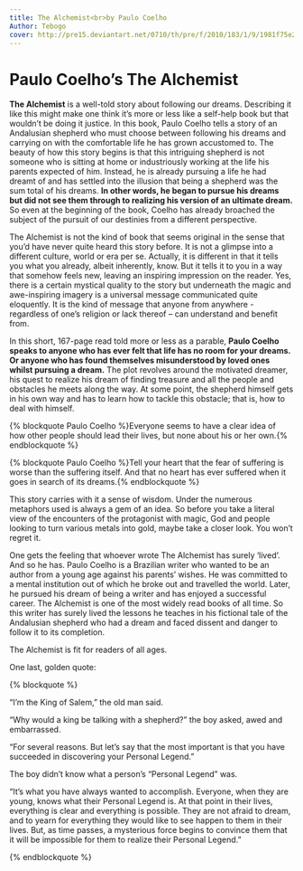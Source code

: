 ```yaml
---
title: The Alchemist<br>by Paulo Coelho
Author: Tebogo
cover: http://pre15.deviantart.net/0710/th/pre/f/2010/183/1/9/1981f75e281f4e79fbe3f4a335bb4c88.jpg
---
```


Paulo Coelho’s The Alchemist
=============================

**The Alchemist** is a well-told story about following our dreams. Describing it like this might make one think it’s more or less like a self-help book but that wouldn’t be doing it justice. In this book, Paulo Coelho tells a story of an Andalusian shepherd who must choose between following his dreams and carrying on with the comfortable life he has grown accustomed to. The beauty of how this story begins is that this intriguing shepherd is not someone who is sitting at home or industriously working at the life his parents expected of him. Instead, he is already pursuing a life he had dreamt of and has settled into the illusion that being a shepherd was the sum total of his dreams. **In other words, he began to pursue his dreams but did not see them through to realizing his version of an ultimate dream.** So even at the beginning of the book, Coelho has already broached the subject of the pursuit of our destinies from a different perspective.

The Alchemist is not the kind of book that seems original in the sense that you’d have never quite heard this story before. It is not a glimpse into a different culture, world or era per se. Actually, it is different in that it tells you what you already, albeit inherently, know. But it tells it to you in a way that somehow feels new, leaving an inspiring impression on the reader. Yes, there is a certain mystical quality to the story but underneath the magic and awe-inspiring imagery is a universal message communicated quite eloquently. It is the kind of message that anyone from anywhere - regardless of one’s religion or lack thereof – can understand and benefit from. 

In this short, 167-page read told more or less as a parable, **Paulo Coelho speaks to anyone who has ever felt that life has no room for your dreams. Or anyone who has found themselves misunderstood by loved ones whilst pursuing a dream.** The plot revolves around the motivated dreamer, his quest to realize his dream of finding treasure and all the people and obstacles he meets along the way. At some point, the shepherd himself gets in his own way and has to learn how to tackle this obstacle; that is, how to deal with himself.

{% blockquote Paulo Coelho %}Everyone seems to have a clear idea of how other people should lead their lives, but none about his or her own.{% endblockquote %}

{% blockquote Paulo Coelho %}Tell your heart that the fear of suffering is worse than the suffering itself. And that no heart has ever suffered when it goes in search of its dreams.{% endblockquote %}

This story carries with it a sense of wisdom. Under the numerous metaphors used is always a gem of an idea. So before you take a literal view of the encounters of the protagonist with magic, God and people looking to turn various metals into gold, maybe take a closer look. You won’t regret it. 

One gets the feeling that whoever wrote The Alchemist has surely ‘lived’. And so he has. Paulo Coelho is a Brazilian writer who wanted to be an author from a young age against his parents’ wishes. He was committed to a mental institution out of which he broke out and travelled the world. Later, he pursued his dream of being a writer and has enjoyed a successful career. The Alchemist is one of the most widely read books of all time. So this writer has surely lived the lessons he teaches in his fictional tale of the Andalusian shepherd who had a dream and faced dissent and danger to follow it to its completion.

The Alchemist is fit for readers of all ages.
 
One last, golden quote:

{% blockquote %}

“I’m the King of Salem,” the old man said.

“Why would a king be talking with a shepherd?” the boy asked, awed and embarrassed.

“For several reasons. But let’s say that the most important is that you have succeeded in discovering your Personal Legend.”

The boy didn’t know what a person’s “Personal Legend” was.

“It’s what you have always wanted to accomplish. Everyone, when they are young, knows what their Personal Legend is. At that point in their lives, everything is clear and everything is possible. They are not afraid to dream, and to yearn for everything they would like to see happen to them in their lives. But, as time passes, a mysterious force begins to convince them that it will be impossible for them to realize their Personal Legend.”

{% endblockquote %}